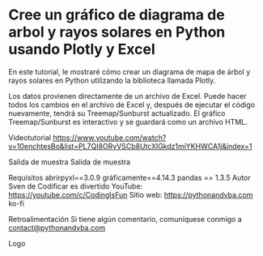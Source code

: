 # Cree un gráfico de diagrama de arbol y rayos solares en Python usando Plotly y Excel
En este tutorial, le mostraré cómo crear un diagrama de mapa de árbol y rayos solares en Python utilizando la biblioteca llamada Plotly.

Los datos provienen directamente de un archivo de Excel. Puede hacer todos los cambios en el archivo de Excel y, después de ejecutar el código nuevamente, tendrá su Treemap/Sunburst actualizado. El gráfico Treemap/Sunburst es interactivo y se guardará como un archivo HTML.

Videotutorial
https://www.youtube.com/watch?v=10enchtesBo&list=PL7QI8ORyVSCb8UtcXlGkdz1miYKHWCA1j&index=1

Salida de muestra
Salida de muestra

Requisitos
abrirpyxl==3.0.9
gráficamente==4.14.3
pandas == 1.3.5
Autor
Sven de Codificar es divertido
YouTube: https://youtube.com/c/CodingIsFun
Sitio web: https://pythonandvba.com
ko-fi

Retroalimentación
Si tiene algún comentario, comuníquese conmigo a contact@pythonandvba.com

Logo
